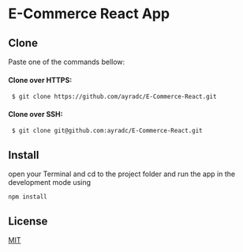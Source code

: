 # E-Commerce React App

## Clone

Paste one of the commands bellow:

#### Clone over HTTPS:

```
 $ git clone https://github.com/ayradc/E-Commerce-React.git
```

#### Clone over SSH:

```
 $ git clone git@github.com:ayradc/E-Commerce-React.git
```

## Install

open your Terminal and cd to the project folder and run the app in the development mode using

```npm
npm install
```

## License

[MIT](https://choosealicense.com/licenses/mit/)
